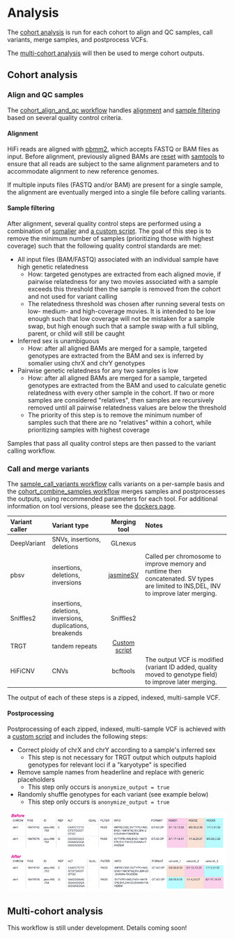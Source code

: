 # Analysis

The [cohort analysis](#cohort-analysis) is run for each cohort to align and QC samples, call variants, merge samples, and postprocess VCFs.

The [multi-cohort analysis](#multi-cohort-analysis) will then be used to merge cohort outputs.


## Cohort analysis

### Align and QC samples

The [cohort_align_and_qc workflow](../wdl/workflows/cohort_align_qc/cohort_align_qc.wdl) handles [alignment](#alignment) and [sample filtering](#sample-filtering) based on several quality control criteria.

#### Alignment

HiFi reads are aligned with [pbmm2](https://github.com/PacificBiosciences/pbmm2), which accepts FASTQ or BAM files as input. Before alignment, previously aligned BAMs are [reset](../wdl/workflows/cohort_align_qc/cohort_align_qc.wdl#L30) with [samtools](https://github.com/samtools) to ensure that all reads are subject to the same alignment parameters and to accommodate alignment to new reference genomes.

If multiple inputs files (FASTQ and/or BAM) are present for a single sample, the alignment are eventually merged into a single file before calling variants.

#### Sample filtering

After alignment, several quality control steps are performed using a combination of [somalier](https://github.com/brentp/somalier) and [a custom script](../docker/somalier/scripts/screen_related_samples.py). The goal of this step is to remove the minimum number of samples (prioritizing those with highest coverage) such that the following quality control standards are met:

- All input files (BAM/FASTQ) associated with an individual sample have high genetic relatedness
  - How: targeted genotypes are extracted from each aligned movie, if pairwise relatedness for any two movies associated with a sample exceeds this threshold then the sample is removed from the cohort and not used for variant calling
  - The relatedness threshold was chosen after running several tests on low- medium- and high-coverage movies. It is intended to be low enough such that low coverage will not be mistaken for a sample swap, but high enough such that a sample swap with a full sibling, parent, or child will still be caught
- Inferred sex is unambiguous
  - How: after all aligned BAMs are merged for a sample, targeted genotypes are extracted from the BAM and sex is inferred by somalier using chrX and chrY genotypes
- Pairwise genetic relatedness for any two samples is low
  - How: after all aligned BAMs are merged for a sample, targeted genotypes are extracted from the BAM and used to calculate genetic relatedness with every other sample in the cohort. If two or more samples are considered "relatives", then samples are recursively removed until all pairwise relatedness values are below the threshold
  - The priority of this step is to remove the minimum number of samples such that there are no "relatives" within a cohort, while prioritizing samples with highest coverage

Samples that pass all quality control steps are then passed to the variant calling workflow.

### Call and merge variants

The [sample_call_variants workflow](../wdl/workflows/sample_call_variants/sample_call_variants.wdl) calls variants on a per-sample basis and the [cohort_combine_samples workflow](../wdl/workflows/cohort_combine_samples/cohort_combine_samples.wdl) merges samples and postprocesses the outputs, using recommended parameters for each tool. For additional information on tool versions, please see the [dockers page](dockers.md).

| Variant caller | Variant type | Merging tool | Notes |
| :- | :- | :-: | :- |
| DeepVariant | SNVs, insertions, deletions | GLnexus | |
| pbsv | insertions, deletions, inversions | [jasmineSV](https://github.com/mkirsche/Jasmine) | Called per chromosome to improve memory and runtime then concatenated. SV types are limited to INS,DEL, INV to improve later merging. |
| Sniffles2 | insertions, deletions, inversions, duplications, breakends | Sniffles2 | |
| TRGT | tandem repeats | [Custom script](../docker/vcfparser/scripts/merge_trgt_vcfs.py) | |
| HiFiCNV | CNVs | bcftools | The output VCF is modified (variant ID added, quality moved to genotype field) to improve later merging. |

The output of each of these steps is a zipped, indexed, multi-sample VCF.


#### Postprocessing

Postprocessing of each zipped, indexed, multi-sample VCF is achieved with a [custom script](../docker/vcfparser/scripts/postprocess_joint_vcf.py) and includes the following steps:

- Correct ploidy of chrX and chrY according to a sample's inferred sex
  - This step is not necessary for TRGT output which outputs haploid genotypes for relevant loci if a "karyotype" is specified
- Remove sample names from headerline and replace with generic placeholders
  - This step only occurs is `anonymize_output = true`
- Randomly shuffle genotypes for each variant (see example below)
  - This step only occurs is `anonymize_output = true`

![De-identified VCF example](images/anonymize_output_example.png)

## Multi-cohort analysis

This workflow is still under development. Details coming soon!
